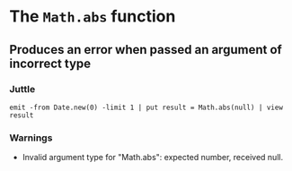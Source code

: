 The `Math.abs` function
=======================

Produces an error when passed an argument of incorrect type
-----------------------------------------------------------

### Juttle

    emit -from Date.new(0) -limit 1 | put result = Math.abs(null) | view result

### Warnings

  * Invalid argument type for "Math.abs": expected number, received null.
